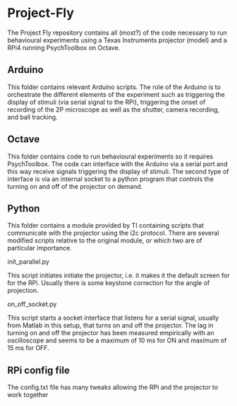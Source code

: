 # Project-Fly

The Project Fly repository contains all (most?) of the code necessary to run behavioural experiments using a Texas Instruments projector (model) and a RPi4 running PsychToolbox on Octave.

## Arduino

This folder contains relevant Arduino scripts. The role of the Arduino is to orchestrate the different elements of the experiment such as triggering the display of stimuli (via serial signal to the RPi), triggering the onset of recording of the 2P microscope as well as the shutter, camera recording, and ball tracking.

## Octave

This folder contains code to run behavioural experiments so it requires PsychToolbox. The code can interface with the Arduino via a serial port and this way receive signals triggering the display of stimuli. The second type of interface is via an internal socket to a python program that controls the turning on and off of the projector on demand.

## Python

This folder contains a module provided by TI containing scripts that communicate with the projector using the i2c protocol. There are several modified scripts relative to the original module, or which two are of particular importance.

init_parallel.py

This script initiates initiate the projector, i.e. it makes it the default screen for for the RPi. Usually there is some keystone correction for the angle of projection.

on_off_socket.py

This script starts a socket interface that listens for a serial signal, usually from Matlab in this setup, that turns on and off the projector. The lag in turning on and off the projector has been measured empirically with an oscilloscope and seems to be a maximum of 10 ms for ON and maximum of 15 ms for OFF.

## RPi config file

The config.txt file has many tweaks allowing the RPi and the projector to work together